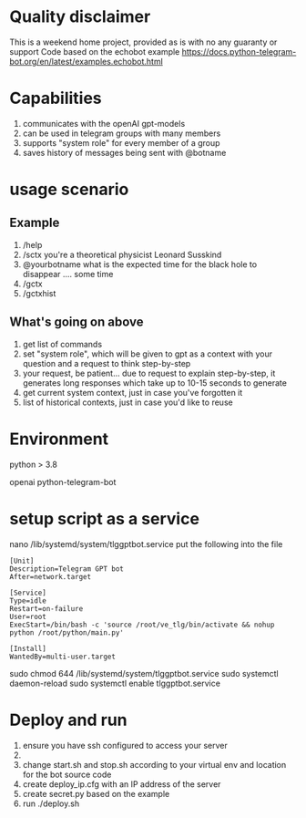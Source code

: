 # Quality disclaimer
This is a weekend home project, provided as is with no any guaranty or support
Code based on the echobot example 
https://docs.python-telegram-bot.org/en/latest/examples.echobot.html

# Capabilities
  1. communicates with the openAI gpt-models
  2. can be used in telegram groups with many members
  3. supports  "system role" for every member of a group
  4. saves history of messages being sent with @botname

# usage scenario
## Example
  1. /help
  2. /sctx you're a theoretical physicist Leonard Susskind
  3. @yourbotname what is the expected time for the black hole to disappear
  .... some time
  4. /gctx
  5. /gctxhist
## What's going on above
  1. get list of commands
  2. set "system role", which will be given to gpt as a context with your question and a request to think step-by-step
  3. your request,
    be patient... due to request to explain step-by-step, it generates long responses which take up to 10-15 seconds to generate
  4. get current system context, just in case you've forgotten it
  5. list of historical contexts, just in case you'd like to reuse


# Environment 
  python > 3.8
  
  openai
  python-telegram-bot

# setup script as a service
  nano /lib/systemd/system/tlggptbot.service
  put the following into the file
  ```
  [Unit]
  Description=Telegram GPT bot
  After=network.target

  [Service]
  Type=idle
  Restart=on-failure
  User=root
  ExecStart=/bin/bash -c 'source /root/ve_tlg/bin/activate && nohup python /root/python/main.py'

  [Install]
WantedBy=multi-user.target
  ```
  sudo chmod 644 /lib/systemd/system/tlggptbot.service
  sudo systemctl daemon-reload
  sudo systemctl enable tlggptbot.service

# Deploy and run
  1. ensure you have ssh configured to access your server
  2. 
  2. change start.sh and stop.sh according to your virtual env and location for the bot source code
  3. create deploy_ip.cfg with an IP address of the server
  4. create secret.py based on the example
  5. run ./deploy.sh